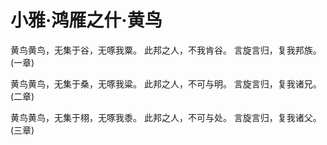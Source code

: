 # 小雅·鸿雁之什·黄鸟

黄鸟黄鸟，无集于谷，无啄我粟。
此邦之人，不我肯谷。
言旋言归，复我邦族。(一章)

黄鸟黄鸟，无集于桑，无啄我粱。
此邦之人，不可与明。
言旋言归，复我诸兄。(二章)

黄鸟黄鸟，无集于栩，无啄我黍。
此邦之人，不可与处。
言旋言归，复我诸父。(三章)

